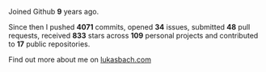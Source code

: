 Joined Github **9** years ago.

Since then I pushed **4071** commits, opened **34** issues, submitted **48** pull requests, received **833** stars across **109** personal projects and contributed to **17** public repositories.

Find out more about me on [lukasbach.com](https://lukasbach.com)

